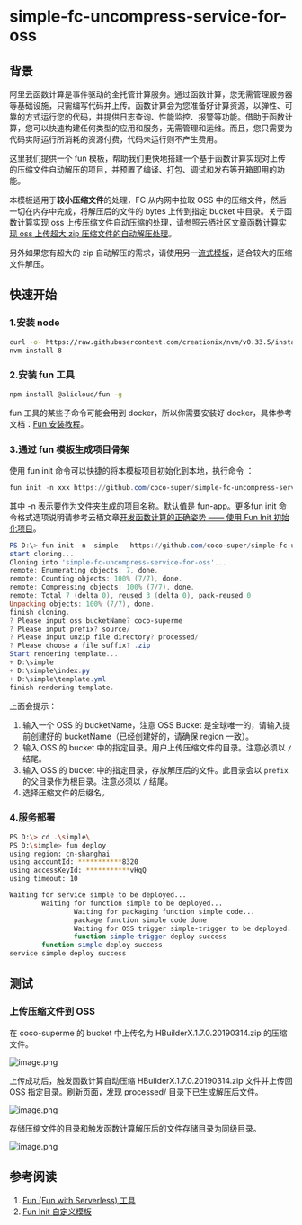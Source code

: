 # simple-fc-uncompress-service-for-oss

<a name="QqxEg"></a>
## 背景

阿里云函数计算是事件驱动的全托管计算服务。通过函数计算，您无需管理服务器等基础设施，只需编写代码并上传。函数计算会为您准备好计算资源，以弹性、可靠的方式运行您的代码，并提供日志查询、性能监控、报警等功能。借助于函数计算，您可以快速构建任何类型的应用和服务，无需管理和运维。而且，您只需要为代码实际运行所消耗的资源付费，代码未运行则不产生费用。

这里我们提供一个 fun 模板，帮助我们更快地搭建一个基于函数计算实现对上传的压缩文件自动解压的项目，并预置了编译、打包、调试和发布等开箱即用的功能。

本模板适用于**较小压缩文件**的处理，FC 从内网中拉取 OSS 中的压缩文件，然后一切在内存中完成，将解压后的文件的 bytes 上传到指定 bucket 中目录。关于函数计算实现 oss 上传压缩文件自动压缩的处理，请参照云栖社区文章[函数计算实现 oss 上传超大 zip 压缩文件的自动解压处理](https://yq.aliyun.com/articles/680958)。

另外如果您有超大的 zip 自动解压的需求，请使用另一[流式模板](https://github.com/coco-super/streaming-fc-uncompress-service-for-oss)，适合较大的压缩文件解压。
<a name="cAjUK"></a>
## 快速开始

<a name="lGvKc"></a>
### 1.安装 node 
```bash
curl -o- https://raw.githubusercontent.com/creationix/nvm/v0.33.5/install.sh | bash
nvm install 8
```

<a name="vYqDd"></a>
### 2.安装 fun 工具

```bash
npm install @alicloud/fun -g
```

fun 工具的某些子命令可能会用到 docker，所以你需要安装好 docker，具体参考文档：[Fun 安装教程](https://github.com/aliyun/fun/blob/master/docs/usage/installation-zh.md)。

<a name="dP8XW"></a>
### 3.通过 fun 模板生成项目骨架
使用 fun init 命令可以快捷的将本模板项目初始化到本地，执行命令 ：

```powershell
fun init -n xxx https://github.com/coco-super/simple-fc-uncompress-service-for-oss
```

其中 -n 表示要作为文件夹生成的项目名称。默认值是 fun-app。更多fun init 命令格式选项说明请参考云栖文章[开发函数计算的正确姿势 —— 使用 Fun Init 初始化项目](https://yq.aliyun.com/articles/674363)。

```powershell
PS D:\> fun init -n  simple   https://github.com/coco-super/simple-fc-uncompress-service-for-oss
start cloning...
Cloning into 'simple-fc-uncompress-service-for-oss'...
remote: Enumerating objects: 7, done.
remote: Counting objects: 100% (7/7), done.
remote: Compressing objects: 100% (7/7), done.
remote: Total 7 (delta 0), reused 3 (delta 0), pack-reused 0
Unpacking objects: 100% (7/7), done.
finish cloning.
? Please input oss bucketName? coco-superme
? Please input prefix? source/
? Please input unzip file directory? processed/
? Please choose a file suffix? .zip
Start rendering template...
+ D:\simple
+ D:\simple\index.py
+ D:\simple\template.yml
finish rendering template.
```

上面会提示：

1. 输入一个 OSS 的 bucketName，注意 OSS Bucket 是全球唯一的，请输入提前创建好的 bucketName（已经创建好的，请确保 region 一致）。
1. 输入 OSS 的 bucket 中的指定目录。用户上传压缩文件的目录。注意必须以 `/` 结尾。
1. 输入 OSS 的 bucket 中的指定目录，存放解压后的文件。此目录会以 `prefix` 的父目录作为根目录。注意必须以 `/` 结尾。
1. 选择压缩文件的后缀名。

<a name="ECcD2"></a>
### 4.服务部署

```bash
PS D:\> cd .\simple\
PS D:\simple> fun deploy
using region: cn-shanghai
using accountId: ***********8320
using accessKeyId: ***********vHqQ
using timeout: 10

Waiting for service simple to be deployed...
        Waiting for function simple to be deployed...
                Waiting for packaging function simple code...
                package function simple code done
                Waiting for OSS trigger simple-trigger to be deployed...
                function simple-trigger deploy success
        function simple deploy success
service simple deploy success
```

<a name="qGibX"></a>
## 测试
<a name="rgcDQ"></a>
### 上传压缩文件到 OSS
在 coco-superme 的 bucket 中上传名为 HBuilderX.1.7.0.20190314.zip 的压缩文件。

![image.png](http://cdn-trigger.sunfeiyu.top/img/1558971895176-b6998199-a87f-4c3a-850f-fdfccd09c672.png?Expires=1558977072&OSSAccessKeyId=TMP.AgFo55tRmQU7S8oaW2kM7lMv3gox0FNNyekQhFhyOH1MijeRHxwXHF6lDljTAAAwLAIUCoh6LVBo8CAG4p5kwqbRHpKLvTQCFGqJVJZpEhucGmW8Xn0xIiBY-lyw&Signature=r4pXqxxqyrkGdvrya4DK1JniIxc%3D)


上传成功后，触发函数计算自动压缩 HBuilderX.1.7.0.20190314.zip 文件并上传回 OSS 指定目录。刷新页面，发现 processed/ 目录下已生成解压后文件。

![image.png](http://cdn-trigger.sunfeiyu.top/img/1558972696484-cd92d727-9414-45ab-b8ca-26dd13a0c406.png?Expires=1558977101&OSSAccessKeyId=TMP.AgFo55tRmQU7S8oaW2kM7lMv3gox0FNNyekQhFhyOH1MijeRHxwXHF6lDljTAAAwLAIUCoh6LVBo8CAG4p5kwqbRHpKLvTQCFGqJVJZpEhucGmW8Xn0xIiBY-lyw&Signature=KURqLJ7G7BEGU7he%2FOVv38XI1R0%3D)


存储压缩文件的目录和触发函数计算解压后的文件存储目录为同级目录。

![image.png](http://cdn-trigger.sunfeiyu.top/img/1558972782012-98950807-e2b8-4c38-9f36-36ecd0421b75.png?Expires=1558977127&OSSAccessKeyId=TMP.AgFo55tRmQU7S8oaW2kM7lMv3gox0FNNyekQhFhyOH1MijeRHxwXHF6lDljTAAAwLAIUCoh6LVBo8CAG4p5kwqbRHpKLvTQCFGqJVJZpEhucGmW8Xn0xIiBY-lyw&Signature=3NCjYLxe5G%2FYkyOh%2FQnfp7NtYng%3D)
<a name="2473ec5a"></a>
## 
<a name="PF9c6"></a>
## 参考阅读

1. [Fun (Fun with Serverless) 工具](https://github.com/aliyun/fun/)
1. [Fun Init 自定义模板](https://yq.aliyun.com/articles/674364)